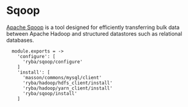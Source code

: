 
# Sqoop

[Apache Sqoop](http://sqoop.apache.org/) is a tool designed for efficiently transferring bulk data between
Apache Hadoop and structured datastores such as relational databases.

      module.exports = ->
        'configure': [
          'ryba/sqoop/configure'
        ]
        'install': [
          'masson/commons/mysql/client'
          'ryba/hadoop/hdfs_client/install'
          'ryba/hadoop/yarn_client/install'
          'ryba/sqoop/install'
        ]
